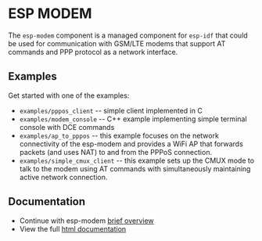 # ESP MODEM

The `esp-modem` component is a managed component for `esp-idf` that could be used for communication with GSM/LTE modems
that support AT commands and PPP protocol as a network interface.

## Examples

Get started with one of the examples:
* `examples/pppos_client` -- simple client implemented in C
* `examples/modem_console` -- C++ example implementing simple terminal console with DCE commands
* `examples/ap_to_pppos` -- this example focuses on the network connectivity of the esp-modem and provides a WiFi AP
  that forwards packets (and uses NAT) to and from the PPPoS connection.
* `examples/simple_cmux_client` -- this example sets up the CMUX mode to talk to the modem using AT commands
  with simultaneously maintaining active network connection.

## Documentation

* Continue with esp-modem [brief overview](docs/README.md)
* View the full [html documentation ](docs/html/index.html)